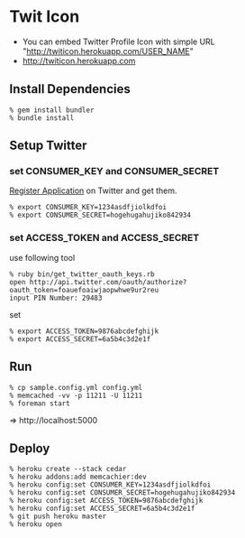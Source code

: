 Twit Icon
=========
- You can embed Twitter Profile Icon with simple URL "http://twiticon.herokuapp.com/USER_NAME"
- http://twiticon.herokuapp.com


Install Dependencies
--------------------

    % gem install bundler
    % bundle install



Setup Twitter
-------------

### set CONSUMER_KEY and CONSUMER_SECRET

[Register Application](https://dev.twitter.com/apps/new) on Twitter and get them.

    % export CONSUMER_KEY=1234asdfjiolkdfoi
    % export CONSUMER_SECRET=hogehugahujiko842934

### set ACCESS_TOKEN and ACCESS_SECRET

use following tool

    % ruby bin/get_twitter_oauth_keys.rb
    open http://api.twitter.com/oauth/authorize?oauth_token=foauefoaiwjaopwhwe9ur2reu
    input PIN Number: 29483

set

    % export ACCESS_TOKEN=9876abcdefghijk
    % export ACCESS_SECRET=6a5b4c3d2e1f


Run
---

    % cp sample.config.yml config.yml
    % memcached -vv -p 11211 -U 11211
    % foreman start

=> http://localhost:5000


Deploy
------

    % heroku create --stack cedar
    % heroku addons:add memcachier:dev
    % heroku config:set CONSUMER_KEY=1234asdfjiolkdfoi
    % heroku config:set CONSUMER_SECRET=hogehugahujiko842934
    % heroku config:set ACCESS_TOKEN=9876abcdefghijk
    % heroku config:set ACCESS_SECRET=6a5b4c3d2e1f
    % git push heroku master
    % heroku open
